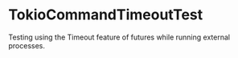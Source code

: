 # TokioCommandTimeoutTest

Testing using the Timeout feature of futures while running external processes.
